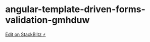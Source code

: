 # angular-template-driven-forms-validation-gmhduw

[Edit on StackBlitz ⚡️](https://stackblitz.com/edit/angular-template-driven-forms-validation-gmhduw)